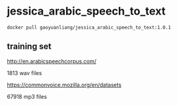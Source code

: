 # jessica_arabic_speech_to_text

```bash
docker pull gaoyuanliang/jessica_arabic_speech_to_text:1.0.1
```

## training set

http://en.arabicspeechcorpus.com/

1813 wav files

https://commonvoice.mozilla.org/en/datasets

67918 mp3 files
